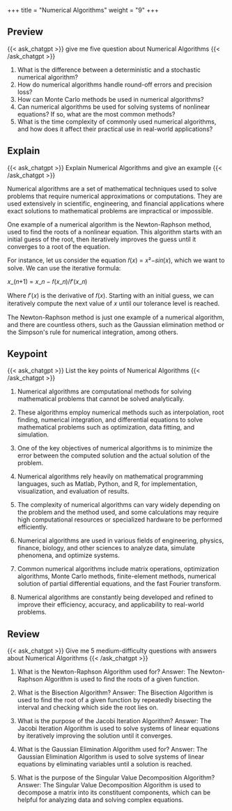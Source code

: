 +++
title = "Numerical Algorithms"
weight = "9"
+++
## Preview
{{< ask_chatgpt >}}
give me five question about Numerical Algorithms
{{< /ask_chatgpt >}}



1. What is the difference between a deterministic and a stochastic numerical algorithm?
2. How do numerical algorithms handle round-off errors and precision loss?
3. How can Monte Carlo methods be used in numerical algorithms?
4. Can numerical algorithms be used for solving systems of nonlinear equations? If so, what are the most common methods?
5. What is the time complexity of commonly used numerical algorithms, and how does it affect their practical use in real-world applications?   

## Explain
{{< ask_chatgpt >}}
Explain Numerical Algorithms and give an example
{{< /ask_chatgpt >}}



Numerical algorithms are a set of mathematical techniques used to solve problems that require numerical approximations or computations. They are used extensively in scientific, engineering, and financial applications where exact solutions to mathematical problems are impractical or impossible.

One example of a numerical algorithm is the Newton-Raphson method, used to find the roots of a nonlinear equation. This algorithm starts with an initial guess of the root, then iteratively improves the guess until it converges to a root of the equation. 

For instance, let us consider the equation  𝑓(𝑥) = 𝑥²−𝑠𝑖𝑛(𝑥), which we want to solve. We can use the iterative formula: 

𝑥_(𝑛+1) = 𝑥_𝑛 − 𝑓(𝑥_𝑛)/𝑓′(𝑥_𝑛)

Where 𝑓′(𝑥) is the derivative of 𝑓(𝑥). Starting with an initial guess, we can iteratively compute the next value of 𝑥 until our tolerance level is reached.

The Newton-Raphson method is just one example of a numerical algorithm, and there are countless others, such as the Gaussian elimination method or the Simpson's rule for numerical integration, among others.   

## Keypoint
{{< ask_chatgpt >}}
List the key points of Numerical Algorithms
{{< /ask_chatgpt >}}



1. Numerical algorithms are computational methods for solving mathematical problems that cannot be solved analytically. 

2. These algorithms employ numerical methods such as interpolation, root finding, numerical integration, and differential equations to solve mathematical problems such as optimization, data fitting, and simulation.

3. One of the key objectives of numerical algorithms is to minimize the error between the computed solution and the actual solution of the problem. 

4. Numerical algorithms rely heavily on mathematical programming languages, such as Matlab, Python, and R, for implementation, visualization, and evaluation of results.

5. The complexity of numerical algorithms can vary widely depending on the problem and the method used, and some calculations may require high computational resources or specialized hardware to be performed efficiently.

6. Numerical algorithms are used in various fields of engineering, physics, finance, biology, and other sciences to analyze data, simulate phenomena, and optimize systems. 

7. Common numerical algorithms include matrix operations, optimization algorithms, Monte Carlo methods, finite-element methods, numerical solution of partial differential equations, and the fast Fourier transform. 

8. Numerical algorithms are constantly being developed and refined to improve their efficiency, accuracy, and applicability to real-world problems.   

## Review
{{< ask_chatgpt >}}
Give me 5 medium-difficulty questions with answers about Numerical Algorithms
{{< /ask_chatgpt >}}



1. What is the Newton-Raphson Algorithm used for?
Answer: The Newton-Raphson Algorithm is used to find the roots of a given function.

2. What is the Bisection Algorithm?
Answer: The Bisection Algorithm is used to find the root of a given function by repeatedly bisecting the interval and checking which side the root lies on.

3. What is the purpose of the Jacobi Iteration Algorithm?
Answer: The Jacobi Iteration Algorithm is used to solve systems of linear equations by iteratively improving the solution until it converges.

4. What is the Gaussian Elimination Algorithm used for?
Answer: The Gaussian Elimination Algorithm is used to solve systems of linear equations by eliminating variables until a solution is reached.

5. What is the purpose of the Singular Value Decomposition Algorithm?
Answer: The Singular Value Decomposition Algorithm is used to decompose a matrix into its constituent components, which can be helpful for analyzing data and solving complex equations.   

